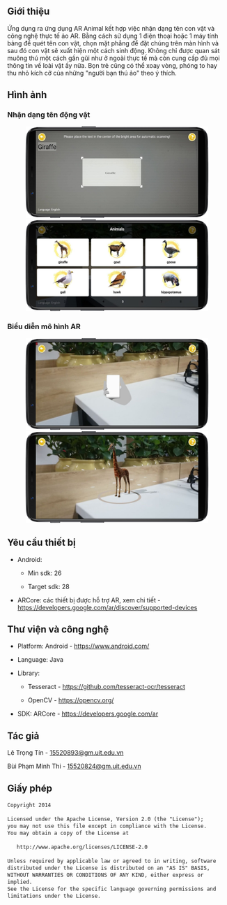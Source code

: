 ## Giới thiệu

Ứng dụng ra ứng dụng AR Animal kết hợp việc nhận dạng tên con vật và công nghệ thực tế ảo AR. Bằng cách sử dụng 1 điện thoại hoặc 1 máy tính bảng để  quét tên con vật, chọn mặt phẳng để đặt chúng trên màn hình và sau đó con vật sẽ xuất  hiện một cách sinh động. Không chỉ được quan sát muông thú một cách gần gũi như ở ngoài thực tế mà còn cung cấp đủ mọi thông tin về loài vật ấy nữa. Bọn trẻ cũng có thể
xoay vòng, phóng to hay thu nhỏ kích cỡ của những "người bạn thú ảo" theo ý thích.

## Hình ảnh
### Nhận dạng tên động vật

   <p align="center">
   	<img src="screenshots/nhan_dang_ky_tu.png" height="210" width="420"> <img src="screenshots/danh_sach_dong_vat.png" height="210" width="420">
   </p>
   
### Biểu diễn mô hình AR

   <p align="center">
	<img src="screenshots/do_mat_phang.png" height="210" width="420"> <img src="screenshots/mo_hinh_ar.png" height="210" width="420">
   </p>

## Yêu cầu thiết bị

- Android:

   + Min sdk: 26

   + Target sdk: 28

- ARCore: các thiết bị được hỗ trợ AR, xem chi tiết - https://developers.google.com/ar/discover/supported-devices


## Thư viện và công nghệ

- Platform: Android - https://www.android.com/

- Language: Java

- Library:

   + Tesseract - https://github.com/tesseract-ocr/tesseract

   + OpenCV - https://opencv.org/

- SDK: ARCore - https://developers.google.com/ar


## Tác giả

Lê Trọng Tín - 15520893@gm.uit.edu.vn

Bùi Phạm Minh Thi - 15520824@gm.uit.edu.vn


## Giấy phép

    Copyright 2014

    Licensed under the Apache License, Version 2.0 (the "License");
    you may not use this file except in compliance with the License.
    You may obtain a copy of the License at

       http://www.apache.org/licenses/LICENSE-2.0

    Unless required by applicable law or agreed to in writing, software
    distributed under the License is distributed on an "AS IS" BASIS,
    WITHOUT WARRANTIES OR CONDITIONS OF ANY KIND, either express or implied.
    See the License for the specific language governing permissions and
    limitations under the License.
